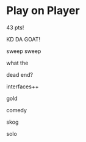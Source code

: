 # Play on Player

43 pts!

KD DA GOAT!

sweep sweep

what the

dead end?

interfaces++

gold

comedy

skog

solo
